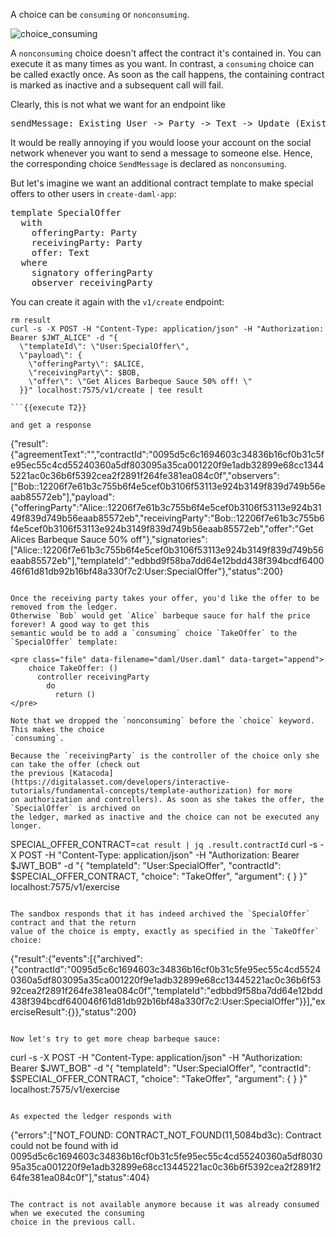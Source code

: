 A choice can be `consuming` or `nonconsuming`.

![choice_consuming](assets/choice_consuming.png)

A `nonconsuming` choice doesn't affect the contract it's contained in. You can execute it as many
times as you want. In contrast, a `consuming` choice can be called exactly once. As soon as the call
happens, the containing contract is marked as inactive and a subsequent call will fail.

Clearly, this is not what we want for an endpoint like

<pre>
sendMessage: Existing User -> Party -> Text -> Update (Existing Message)
</pre>

It would be really annoying if you would loose your account on the social network whenever you want
to send a message to someone else. Hence, the corresponding choice `SendMessage` is declared as
`nonconsuming`.

But let's imagine we want an additional contract template to make special offers to other users in
`create-daml-app`:

<pre class="file" data-filename="daml/User.daml" data-target="append">
template SpecialOffer
  with
    offeringParty: Party
    receivingParty: Party
    offer: Text
  where
    signatory offeringParty
    observer receivingParty
</pre>

You can create it again with the `v1/create` endpoint:

```
rm result
curl -s -X POST -H "Content-Type: application/json" -H "Authorization: Bearer $JWT_ALICE" -d "{
  \"templateId\": \"User:SpecialOffer\",
  \"payload\": {
    \"offeringParty\": $ALICE,
    \"receivingParty\": $BOB,
    \"offer\": \"Get Alices Barbeque Sauce 50% off! \"
  }}" localhost:7575/v1/create | tee result

```{{execute T2}}

and get a response

```
{"result":{"agreementText":"","contractId":"0095d5c6c1694603c34836b16cf0b31c5fe95ec55c4cd55240360a5df803095a35ca001220f9e1adb32899e68cc13445221ac0c36b6f5392cea2f2891f264fe381ea084c0f","observers":["Bob::12206f7e61b3c755b6f4e5cef0b3106f53113e924b3149f839d749b56eaab85572eb"],"payload":{"offeringParty":"Alice::12206f7e61b3c755b6f4e5cef0b3106f53113e924b3149f839d749b56eaab85572eb","receivingParty":"Bob::12206f7e61b3c755b6f4e5cef0b3106f53113e924b3149f839d749b56eaab85572eb","offer":"Get Alices Barbeque Sauce 50% off"},"signatories":["Alice::12206f7e61b3c755b6f4e5cef0b3106f53113e924b3149f839d749b56eaab85572eb"],"templateId":"edbbd9f58ba7dd64e12bdd438f394bcdf640046f61d81db92b16bf48a330f7c2:User:SpecialOffer"},"status":200}
```

Once the receiving party takes your offer, you'd like the offer to be removed from the ledger.
Otherwise `Bob` would get `Alice` barbeque sauce for half the price forever! A good way to get this
semantic would be to add a `consuming` choice `TakeOffer` to the `SpecialOffer` template:

<pre class="file" data-filename="daml/User.daml" data-target="append">
    choice TakeOffer: ()
      controller receivingParty
        do
          return ()
</pre>

Note that we dropped the `nonconsuming` before the `choice` keyword. This makes the choice
`consuming`.

Because the `receivingParty` is the controller of the choice only she can take the offer (check out
the previous [Katacoda](https://digitalasset.com/developers/interactive-tutorials/fundamental-concepts/template-authorization) for more
on authorization and controllers). As soon as she takes the offer, the `SpecialOffer` is archived on
the ledger, marked as inactive and the choice can not be executed any longer.

```
SPECIAL_OFFER_CONTRACT=`cat result | jq .result.contractId`
curl -s -X POST -H "Content-Type: application/json" -H "Authorization: Bearer $JWT_BOB" -d "{
    \"templateId\": \"User:SpecialOffer\",
    \"contractId\": $SPECIAL_OFFER_CONTRACT,
    \"choice\": \"TakeOffer\",
    \"argument\": {
    }
}" localhost:7575/v1/exercise

```{{execute T2}}

The sandbox responds that it has indeed archived the `SpecialOffer` contract and that the return
value of the choice is empty, exactly as specified in the `TakeOffer` choice:

```
{"result":{"events":[{"archived":{"contractId":"0095d5c6c1694603c34836b16cf0b31c5fe95ec55c4cd55240360a5df803095a35ca001220f9e1adb32899e68cc13445221ac0c36b6f5392cea2f2891f264fe381ea084c0f","templateId":"edbbd9f58ba7dd64e12bdd438f394bcdf640046f61d81db92b16bf48a330f7c2:User:SpecialOffer"}}],"exerciseResult":{}},"status":200}
```

Now let's try to get more cheap barbeque sauce:

```
curl -s -X POST -H "Content-Type: application/json" -H "Authorization: Bearer $JWT_BOB" -d "{
    \"templateId\": \"User:SpecialOffer\",
    \"contractId\": $SPECIAL_OFFER_CONTRACT,
    \"choice\": \"TakeOffer\",
    \"argument\": {
    }
}" localhost:7575/v1/exercise

```{{execute T2}}

As expected the ledger responds with

```
{"errors":["NOT_FOUND: CONTRACT_NOT_FOUND(11,5084bd3c): Contract could not be found with id 0095d5c6c1694603c34836b16cf0b31c5fe95ec55c4cd55240360a5df803095a35ca001220f9e1adb32899e68cc13445221ac0c36b6f5392cea2f2891f264fe381ea084c0f"],"status":404}
```

The contract is not available anymore because it was already consumed when we executed the consuming
choice in the previous call.
